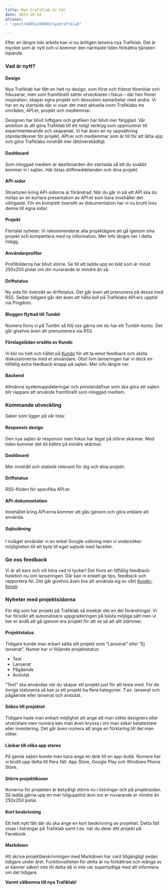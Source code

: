 ```yaml
---
title: Nya trafiklab är här
date: 2013-10-24
aliases:
- "/post/64951246993/nyatrafiklab"

---
```

Efter en längre tids arbete kan vi nu äntligen lansera nya Trafiklab. Det är mycket som är nytt och vi kommer den
närmaste tiden förbättra tjänsten löpande.

### Vad är nytt?

#### Design

Nya Trafiklab har fått en helt ny design, som först och främst förenklar och fokuserar, men som framförallt sätter utvecklaren i fokus – där hen finner inspiration, skapar egna projekt och dessutom samarbetar med andra. Vi har en ny startsida där vi visar det mest aktuella inom Trafiklabs tre områden; API:er, projekt och medlemmar. 

Designen har blivit luftigare och grafiken har blivit mer färgglad. Vår ambition är att göra Trafiklab till ett roligt verktyg som uppmuntrar till experimenterande och skapande. Vi har även en ny uppsättning standardikoner för projekt, API:er och medlemmar som är till för att lätta upp och göra Trafiklabs innehåll mer lättöverskådligt.

#### Dashboard

Som inloggad medlem är dashboarden din startsida så att du snabbt kommer in i sajten. Här listas driftmeddelanden och
dina projekt.

#### API-sidor

Strukturen kring API-sidorna är förändrad. När du går in på ett API ska du mötas av en kortare presentation av API:et
som bara innehåller det viktigaste. För en komplett översikt av dokumentation har vi nu brutit loss denna till egna
sidor.

#### Projekt

Flertalet nyheter. Vi rekommenderar alla projektägare att gå igenom sina projekt och komplettera med ny information. Mer
info längre ner i detta inlägg.

#### Användarprofiler

Profilbilderna har blivit större. Se till att ladda upp en bild som är minst 250x250 pixlar om din nuvarande är mindre
än så.

#### Driftstatus

Ny sida för översikt av driftstatus. Det går även att prenumera på dessa med RSS. Sedan tidigare går det även att hålla koll på Trafiklabs API:ers upptid via Pingdom.

#### Bloggen flyttad till Tumblr

Numera finns vi på Tumblr så följ oss gärna om du har ett Tumblr-konto. Det går givetvis även att prenumerera via RSS.

#### Förslagslådan ersätts av Kundo

Vi kör nu helt och hållet på [Kundo](http://kundo.se/org/trafiklabse) för att ta emot feedback och sköta diskussionerna
med er användare. Obs! Iom lanseringen har vi dock en tillfällig extra feedback-knapp på sajten. Mer info längre ner.

#### Backend

Allmänna systemuppdateringar och prestandafixar som ska göra att sajten blir rappare att använda framförallt som
inloggad medlem.

### Kommande utveckling

Saker som ligger på vår lista:

#### Responsiv design

Den nya sajten är responsiv men fokus har legat på större skärmar. Med tiden kommer det bli bättre på mindre skärmar.

#### Dashboard

Mer innehåll och statistik relevant för dig och dina projekt.

#### Driftstatus

RSS-flöden för specifika API:er.

#### API-dokumentation

Innehållet kring API:erna kommer att gås igenom och göra enklare att använda.

##### Sajtsökning

I nuläget använder vi en enkel Google-sökning men vi undersöker möjligheten till att byta till eget sajtsök med
facetter.

### Ge oss feedback

Vi är all ears och vill höra vad ni tycker! Det finns en tillfällig feedback-funktion nu iom lanseringen. Där kan ni enkelt ge tips, feedback och rapportera fel. Det går givetvis även bra att använda sig av vårt [Kundo-forum](http://kundo.se/org/trafiklabse).

### Nyheter med projektsidorna

För dig som har projekt på Trafiklab så innebär det en del förändringar. Vi har försökt att automatisera uppgraderingen
på bästa möjliga sätt men vi ber er ändå att gå igenom era projekt för att se så att allt stämmer.

#### Projektstatus

Tidigare kunde man erbart sätta sitt projekt som “Lanserat” eller “Ej lanserat”. Numer har vi följande projektstatus:

* Test
* Lanserat
* Pågående
* Avslutat

“Test” ska användas när du skapar ett projekt just för att testa med. För de övriga statusena så kan ju ett projekt ha
flera kategorier. T.ex. lanserat och pågående eller lanserat och avslutat.

#### Sökes till projektet

Tidigare hade man enbart möjlighet att ange att man sökte designers eller utvecklare men numera kan man även kryssa i om
man söker betatestare eller investering. Det går även numera att ange en förklaring till det man söker.

#### Länkar till olika app stores

På gamla sajten kunde man bara ange en länk till en app-butik. Numera har vi brutit upp detta till flera fält: App
Store, Google Play och Windows Phone Store.

#### Större projektikoner

Ikonerna för projekten är betydligt större nu i listningar och på projektsidan. Så ladda gärna upp en mer högupplöst
ikon om er nuvarande är mindre än 250x250 pixlar.

#### Kort beskrivning

Ett helt nytt fält där du ska ange en kort beskrivning av projektet. Detta fält visas i listningar på Trafiklab samt
t.ex. när du delar ditt projekt på Facebook.

#### Markdown

Att skriva projektbeskrivningen med Markdown har varit tillgängligt sedan tidigare under året. Funktionaliteten för
detta är nu förbättrad och många av er känner säkert inte till detta då vi inte var supertydliga med att informera om
det tidigare.

**Varmt välkomna till nya Trafiklab!**